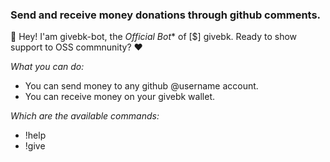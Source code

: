 ### Send and receive money donations through github comments. 

👋 Hey! I'am givebk-bot, the *Official Bot** of [$] givebk. Ready to show support to OSS commnunity? ❤️

_What you can do:_

- You can send money to any github @username account.
- You can receive money on your givebk wallet.

_Which are the available commands:_

- !help
- !give
